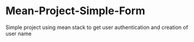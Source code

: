 # Mean-Project-Simple-Form
Simple project using mean stack to get user authentication and creation of user name
